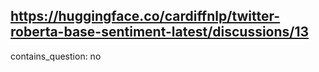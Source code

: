 ## https://huggingface.co/cardiffnlp/twitter-roberta-base-sentiment-latest/discussions/13

contains_question: no